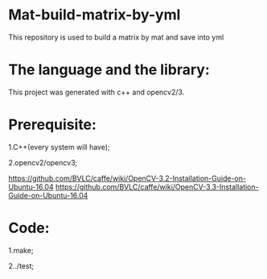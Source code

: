 # Mat-build-matrix-by-yml
This repository is used to build a matrix by mat and save into yml 

# The language and the library:
This project was generated with c++ and opencv2/3.

# Prerequisite:
1.C++(every system will have);

2.opencv2/opencv3;

https://github.com/BVLC/caffe/wiki/OpenCV-3.2-Installation-Guide-on-Ubuntu-16.04 https://github.com/BVLC/caffe/wiki/OpenCV-3.3-Installation-Guide-on-Ubuntu-16.04

# Code:
1.make;

2../test;

